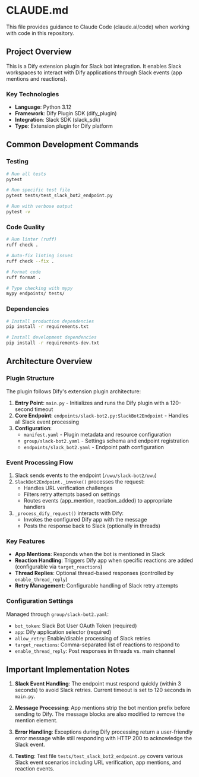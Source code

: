 # CLAUDE.md

This file provides guidance to Claude Code (claude.ai/code) when working with code in this repository.

## Project Overview

This is a Dify extension plugin for Slack bot integration. It enables Slack workspaces to interact with Dify applications through Slack events (app mentions and reactions).

### Key Technologies
- **Language**: Python 3.12
- **Framework**: Dify Plugin SDK (dify_plugin)
- **Integration**: Slack SDK (slack_sdk)
- **Type**: Extension plugin for Dify platform

## Common Development Commands

### Testing
```bash
# Run all tests
pytest

# Run specific test file
pytest tests/test_slack_bot2_endpoint.py

# Run with verbose output
pytest -v
```

### Code Quality
```bash
# Run linter (ruff)
ruff check .

# Auto-fix linting issues
ruff check --fix .

# Format code
ruff format .

# Type checking with mypy
mypy endpoints/ tests/
```

### Dependencies
```bash
# Install production dependencies
pip install -r requirements.txt

# Install development dependencies
pip install -r requirements-dev.txt
```

## Architecture Overview

### Plugin Structure
The plugin follows Dify's extension plugin architecture:

1. **Entry Point**: `main.py` - Initializes and runs the Dify plugin with a 120-second timeout
2. **Core Endpoint**: `endpoints/slack-bot2.py:SlackBot2Endpoint` - Handles all Slack event processing
3. **Configuration**: 
   - `manifest.yaml` - Plugin metadata and resource configuration
   - `group/slack-bot2.yaml` - Settings schema and endpoint registration
   - `endpoints/slack_bot2.yaml` - Endpoint path configuration

### Event Processing Flow
1. Slack sends events to the endpoint (`/uwu/slack-bot2/uwu`)
2. `SlackBot2Endpoint._invoke()` processes the request:
   - Handles URL verification challenges
   - Filters retry attempts based on settings
   - Routes events (app_mention, reaction_added) to appropriate handlers
3. `_process_dify_request()` interacts with Dify:
   - Invokes the configured Dify app with the message
   - Posts the response back to Slack (optionally in threads)

### Key Features
- **App Mentions**: Responds when the bot is mentioned in Slack
- **Reaction Handling**: Triggers Dify app when specific reactions are added (configurable via `target_reactions`)
- **Thread Replies**: Optional thread-based responses (controlled by `enable_thread_reply`)
- **Retry Management**: Configurable handling of Slack retry attempts

### Configuration Settings
Managed through `group/slack-bot2.yaml`:
- `bot_token`: Slack Bot User OAuth Token (required)
- `app`: Dify application selector (required)
- `allow_retry`: Enable/disable processing of Slack retries
- `target_reactions`: Comma-separated list of reactions to respond to
- `enable_thread_reply`: Post responses in threads vs. main channel

## Important Implementation Notes

1. **Slack Event Handling**: The endpoint must respond quickly (within 3 seconds) to avoid Slack retries. Current timeout is set to 120 seconds in `main.py`.

2. **Message Processing**: App mentions strip the bot mention prefix before sending to Dify. The message blocks are also modified to remove the mention element.

3. **Error Handling**: Exceptions during Dify processing return a user-friendly error message while still responding with HTTP 200 to acknowledge the Slack event.

4. **Testing**: Test file `tests/test_slack_bot2_endpoint.py` covers various Slack event scenarios including URL verification, app mentions, and reaction events.